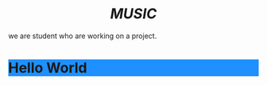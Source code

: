 <html>
  <head>
 
<title>Project</title>
<link rel="icon" type="image/x-icon" href="/images/favicon.ico">
</head>
<body>
<h1 style="text-align:center;"><b><i>MUSIC</h1></b></i>

<p>we are student who are working on a project.</p>
<h1 style="background-color:DodgerBlue;">Hello World</h1>  
